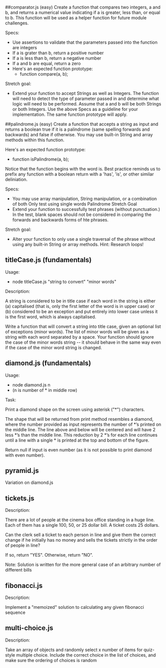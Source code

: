 ##comparator.js (easy)
Create a function that compares two integers, a and b, and returns a numerical value indicating if a is greater, less than, or equal to b. This function will be used as a helper function for future module challenges.

Specs:

- Use assertions to validate that the parameters passed into the function are integers
- If a is grater than b, return a positive number
- If a is less than b, return a negative number
- If a and b are equal, return a zero
- Here's an expected function prototype:
	- function compare(a, b);

Stretch goal:

- Extend your function to accept Strings as well as Integers. The function will need to detect the type of parameter passed in and determine what logic will need to be performed. Assume that a and b will be both Strings or both Integers. Use the above Specs as a guideline for your implementation. The same function prototype will apply.


##palindrome.js (easy)
Create a function that accepts a string as input and returns a boolean true if it is a palindrome (same spelling forwards and backwards) and false if otherwise. You may use built-in String and array methods within this function.

Here's an expected function prototype:

- function isPalindrome(a, b);

Notice that the function begins with the word is. Best practice reminds us to prefix any function with a boolean return with a 'has', 'is', or other similar deliniation.

Specs:

- You may use array manipulation, String manipulation, or a combination of both
Only test using single words
Palindrome Stretch Goal
- Extend your function to successfully test phrases (without punctuation.) In the test, blank spaces should not be considered in comparing the forwards and backwards forms of hte phrases.

Stretch goal:

- Alter your function to only use a single traversal of the phrase without using any built-in String or array methods. Hint: Research loops!

## titleCase.js (fundamentals)
Usage:

- node titleCase.js "string to convert" "minor words"

Description:

A string is considered to be in title case if each word in the string is either (a) capitalised (that is, only the first letter of the word is in upper case) or (b) considered to be an exception and put entirely into lower case unless it is the first word, which is always capitalised.

Write a function that will convert a string into title case, given an optional list of exceptions (minor words). The list of minor words will be given as a string with each word separated by a space. Your function should ignore the case of the minor words string -- it should behave in the same way even if the case of the minor word string is changed.

## diamond.js (fundamentals)
Usage:

- node diamond.js n
- (n is number of * in middle row)

Task:

Print a diamond shape on the screen using asterisk ("*") characters.

The shape that will be returned from print method resembles a diamond, where the number provided as input represents the number of *’s printed on the middle line. The line above and below will be centered and will have 2 less *’s than the middle line. This reduction by 2 *’s for each line continues until a line with a single * is printed at the top and bottom of the figure.

Return null if input is even number (as it is not possible to print diamond with even number).

## pyramid.js

Variation on diamond.js


## tickets.js

Description:

There are a lot of people at the cinema box office standing in a huge line. Each of them has a single 100, 50, or 25 dollar bill. A ticket costs 25 dollars.

Can the clerk sell a ticket to each person in line and give them the correct change if he initially has no money and sells the tickets strictly in the order of people in line?

If so, return "YES".  Otherwise, return "NO".

Note: Solution is written for the more general case of an arbitrary number of different bills

## fibonacci.js

Description:

Implement a "memoized" solution to calculating any given fibonacci sequence

## multi-choice.js

Description:

Take an array of objects and randomly select x number of items for quiz-style multiple choice.
Include the correct choice in the list of choices, and make sure the ordering of choices is random
